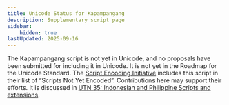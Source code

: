 ```yaml
---
title: Unicode Status for Kapampangang
description: Supplementary script page
sidebar:
    hidden: true
lastUpdated: 2025-09-16
---
```


The Kapampangang script is not yet in Unicode, and no proposals have been submitted for including it in Unicode. It is not yet in the Roadmap for the Unicode Standard. The [Script Encoding Initiative](https://sei.berkeley.edu/) includes this script in their list of “Scripts Not Yet Encoded”. Contributions here may support their efforts. It is discussed in [UTN 35: Indonesian and Philippine Scripts and extensions](https://www.unicode.org/notes/tn35/).
